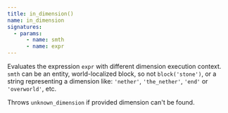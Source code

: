 ```yaml
---
title: in_dimension()
name: in_dimension
signatures:
  - params:
      - name: smth
      - name: expr
---
```


Evaluates the expression `expr` with different dimension execution context.
`smth` can be an entity, world-localized block, so not `block('stone')`, or a
string representing a dimension like: `'nether'`, `'the_nether'`, `'end'` or
`'overworld'`, etc.

Throws `unknown_dimension` if provided dimension can't be found.
